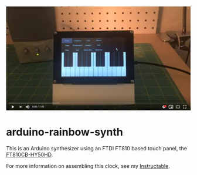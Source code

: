 [![Dali Clock Demonstration](https://github.com/marciot/arduino-rainbow-synth/raw/master/artwork/youtube.png)](https://www.youtube.com/watch?v=MOnr_VLFBWg)

arduino-rainbow-synth
=====================

This is an Arduino synthesizer using an FTDI FT810 based touch panel, the [FT810CB-HY50HD].

For more information on assembling this clock, see my [Instructable].

[FT810CB-HY50HD]: https://www.hotmcu.com/5-graphical-lcd-touchscreen-800x480-spi-ft810-p-286.html
[Instructable]: https://www.instructables.com/id/Make-an-Illuminated-Rainbow-Synthesizer-With-an-Ar/